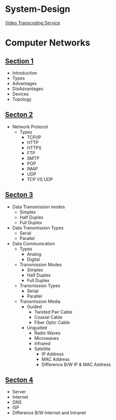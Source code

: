 # System-Design

[Video Transcoding Service ](System_Design/VideoTranscodingService.MD)

# Computer Networks

## [Section 1](Computer_Networks/CN_0.MD)

- Introduction
- Types
- Advantages
- DisAdvantages
- Devices
- Topology

## [Secton 2](Computer_Networks/CN_1.MD)

- Network Protocol
  - Types
    - TCP/IP
    - HTTP
    - HTTPS
    - FTP
    - SMTP
    - POP
    - IMAP
    - UDP
    - TCP VS UDP

## [Secton 3](Computer_Networks/CN_2.MD)

- Data Transmission modes
  - Simplex
  - Half Duplex
  - Full Duplex
- Data Transmission Types
  - Serial
  - Parallel
- Data Communication
  - Types
    - Analog
    - Digital
  - Transmission Modes
    - Simplex
    - Half Duplex
    - Full Duplex
  - Transmission Types
    - Serial
    - Parallel
  - Transmission Media
    - Guided
      - Twisted Pair Cable
      - Coaxial Cable
      - Fiber Optic Cable
    - Unguided
      - Radio Waves
      - Microwaves
      - Infrared
      - Satellite
        - IP Address
        - MAC Address
        - Difference B/W IP & MAC Address

## [Secton 4](Computer_Networks/CN_3.MD)

- Server
- Internet
- DNS
- ISP
- Difference B/W Internet and Intranet
